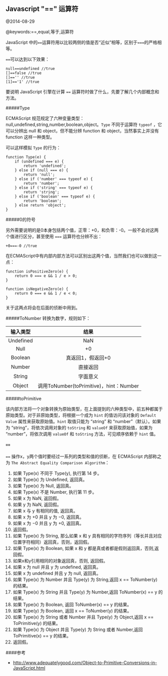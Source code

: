 ## Javascript "==" 运算符

@2014-08-29

@keywords:==,equal,等于,运算符


JavaScript 中的`==`运算符用以比较两侧的值是否“近似”相等，区别于`===`的严格相等。

`==`可以达到以下效果：

	null==undefined //true
	[]==false //true
	[]=='' //true
	[1]=='1' //true

要说明 JavaScript 引擎在计算 `==` 运算符时做了什么，先要了解几个内部概念和方法。

#####Type

ECMAScript 规范规定了六种变量类型：null,undefined,string,number,boolean,object。`Type` 不同于运算符 `typeof` ，它可以分辨出 null 和 object，但不能分辨 function 和 object，当然事实上并没有 function 这样一种类型。

可以这样模拟 `Type` 的行为：

    function Type(e) {
        if (undefined === e) {
            return 'undefined';
        } else if (null === e) {
            return 'null';
        } else if ('number' === typeof e) {
            return 'number';
        } else if ('string' === typeof e) {
            return 'string';
        } else if ('boolean' === typeof e) {
            return 'boolean';
        } else return 'object';
    }


#####0的符号

另外需要说明的是0本身包括两个值，正零：+0，和负零：-0。一般不会对这两个值进行区分，甚至使用 `===` 运算符也分辨不出：

    +0===-0 //true

在ECMAScript中有内部内部方法可以区别出这两个值，当然我们也可以做到这一点：

    function isPositiveZero(e) {
        return 0 === e && 1 / e > 0;
    }

    function isNegativeZero(e) {
        return 0 === e && 1 / e < 0;
    }

关于这两点将会在后面的侦断中用到。

#####ToNumber
转换为数字，规则如下：

|输入类型|结果|
|:--:|:--:|
|Undefined|NaN|
|Null|+0|
|Boolean|真返回1，假返回+0|
|Number|直接返回|
|String|字面意义|
|Object|调用ToNumber(toPrimitive)，hint：Number|

#####toPrimitive

该内部方法将一个对象转换为原始类型，在上面提到的六种类型中，前五种都属于原始类型。对于非原始类型，将根据一个成为 `hint` 的值访问该对象的 `Default Value` 属性来获取原始值。`hint` 取值只能为 “string” 和 “number”（默认）。如果为 “string”，将依次调用对象的 `toString` 和 `valueOf` 来获取原始值，如果为 “number”，将依次调用 `valueOf` 和 `toString` 方法，可见顺序依赖于 `hint` 值。


#### `==`

`==` 操作x，y两个值时要经过一系列的类型和值的侦断，在 ECMAScript 内部称之为 `The Abstract Equality Comparison Algorithm`：

1. 如果 Type(x) 不同于 Type(y), 执行第 14 步。
2. 如果 Type(x) 为 Undefined, 返回真。
3. 如果 Type(x) 为 Null, 返回真。
4. 如果 Type(x) 不是 Number, 执行第 11 步。
5. 如果 x 为 NaN, 返回假。
6. 如果 y 为 NaN, 返回假。
7. 如果 x 与 y 有相同的值, 返回真。
8. 如果 x 为 +0 并且 y 为 −0, 返回真。
9. 如果 x 为 −0 并且 y 为 +0, 返回真。
10. 返回假。
11. 如果 Type(x) 为 String, 那么如果 x 和 y 具有相同的字符序列（等长并且对应位置字符相同）返回真，否则，返回假。
12. 如果 Type(x) 为 Boolean, 如果 x 和 y 都是真或者都是假则返回真，否则,返回假。
13. 如果x和y引用相同的对象返回真，否则, 返回假。
14. 如果 x 为 null 并且 y 为 undefined, 返回真。
15. 如果 x 为 undefined 并且 y 为 null, 返回真。
16. 如果 Type(x) 为 Number 并且 Type(y) 为 String,返回 x == ToNumber(y) 的结果。
17. 如果 Type(x) 为 String 并且 Type(y) 为 Number,返回 ToNumber(x) == y 的结果。
18. 如果 Type(x) 为 Boolean, 返回 ToNumber(x) == y 的结果。
19. 如果 Type(y) 为 Boolean, 返回 x == ToNumber(y) 的结果。
20. 如果 Type(x) 为 String 或者 Number 并且 Type(y) 为 Object,返回 x == ToPrimitive(y) 的结果。
21. 如果 Type(x) 为 Object 并且 Type(y) 为 String 或者 Number,返回 ToPrimitive(x) == y 的结果。
22. 返回假。


####参考

- <http://www.adequatelygood.com/Object-to-Primitive-Conversions-in-JavaScript.html>